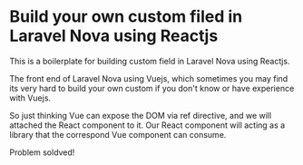 # Build your own custom filed in Laravel Nova using Reactjs
This is a boilerplate for building custom field in Laravel Nova using Reactjs. 

The front end of Laravel Nova using Vuejs, which sometimes you may find its very hard to build your own custom if you don't know or have experience with Vuejs. 

So just thinking Vue can expose the DOM via ref directive, and we will attached  the  React component to it. Our React component will acting as a library that the correspond Vue component can consume.

Problem soldved! 
